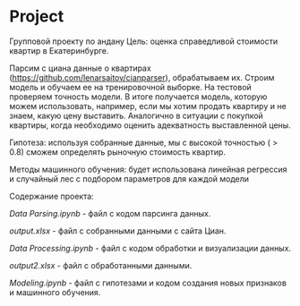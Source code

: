 # Project
Групповой проекту по андану
Цель: оценка справедливой стоимости квартир в Екатеринбурге.

Парсим с циана данные о квартирах (https://github.com/lenarsaitov/cianparser), обрабатываем их. Строим модель и обучаем ее на тренировочной выборке. На тестовой проверяем точность модели. В итоге получается модель, которую можем использовать, например, если мы хотим продать квартиру и не знаем, какую цену выставить. Аналогично в ситуации с покупкой квартиры, когда необходимо оценить адекватность выставленной цены.

Гипотеза: используя собранные данные, мы с высокой точностью ( > 0.8) сможем определять рыночную стоимость квартир. 

Методы машинного обучения: будет использована линейная регрессия и случайный лес с подбором параметров для каждой модели

Содержание проекта:

*Data Parsing.ipynb* - файл с кодом парсинга данных.

*output.xlsx* - файл с собранными данными c cайта Циан.

*Data Processing.ipynb* - файл с кодом обработки и визуализации данных.

*output2.xlsx* - файл с обработанными данными.

*Modeling.ipynb* - файл с гипотезами и кодом создания новых признаков и машинного обучения.
